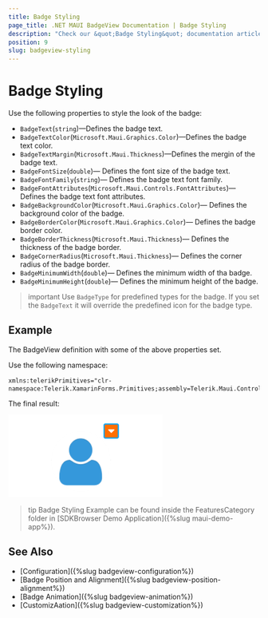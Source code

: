 ```yaml
---
title: Badge Styling
page_title: .NET MAUI BadgeView Documentation | Badge Styling
description: "Check our &quot;Badge Styling&quot; documentation article for Telerik BadgeView for .NET MAUI."
position: 9
slug: badgeview-styling
---
```


# Badge Styling

Use the following properties to style the look of the badge:

* `BadgeText`(`string`)&mdash;Defines the badge text.
* `BadgeTextColor`(`Microsoft.Maui.Graphics.Color`)&mdash;Defines the badge text color.
* `BadgeTextMargin`(`Microsoft.Maui.Thickness`)&mdash;Defines the mergin of the badge text.
* `BadgeFontSize`(`double`)&mdash; Defines the font size of the badge text.
* `BadgeFontFamily`(`string`)&mdash; Defines the badge text font family.
* `BadgeFontAttributes`(`Microsoft.Maui.Controls.FontAttributes`)&mdash; Defines the badge text font attributes.
* `BadgeBackgroundColor`(`Microsoft.Maui.Graphics.Color`)&mdash; Defines the background color of the badge.
* `BadgeBorderColor`(`Microsoft.Maui.Graphics.Color`)&mdash; Defines the badge border color. 
* `BadgeBorderThickness`(`Microsoft.Maui.Thickness`)&mdash; Defines the thickness of the badge border.
* `BadgeCornerRadius`(`Microsoft.Maui.Thickness`)&mdash; Defines the corner radius of the badge border.
* `BadgeMinimumWidth`(`double`)&mdash; Defines the minimum width of tha badge.
* `BadgeMinimumHeight`(`double`)&mdash; Defines the minimum height of the badge.

>important Use `BadgeType` for predefined types for the badge. If you set the `BadgeText` it will override the predefined icon for the badge type.

## Example

The BadgeView definition with some of the above properties set.

<snippet id='badgeview-styling'/>

Use the following namespace:

```XAML
xmlns:telerikPrimitives="clr-namespace:Telerik.XamarinForms.Primitives;assembly=Telerik.Maui.Controls.Compatibility"
```

The final result:

![Badge Styling](images/badgeview-badge-styling.png)

>tip Badge Styling Example can be found inside the FeaturesCategory folder in  [SDKBrowser Demo Application]({%slug maui-demo-app%}).

## See Also

- [Configuration]({%slug badgeview-configuration%})
- [Badge Position and Alignment]({%slug badgeview-position-alignment%})
- [Badge Animation]({%slug badgeview-animation%})
- [CustomizAation]({%slug badgeview-customization%})